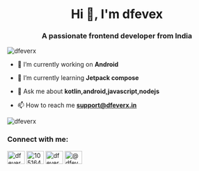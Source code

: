 <h1 align="center">Hi 👋, I'm dfevex</h1>
<h3 align="center">A passionate frontend developer from India</h3>

<p align="left"> <img src="https://komarev.com/ghpvc/?username=dfeverx&label=Profile%20views&color=0e75b6&style=flat" alt="dfeverx" /> </p>



- 🔭 I’m currently working on **Android**

- 🌱 I’m currently learning **Jetpack compose**

- 💬 Ask me about **kotlin,android,javascript,nodejs**

- 📫 How to reach me **support@dfeverx.in**

<p><img  src="https://github-readme-stats.vercel.app/api/top-langs?username=dfeverx&show_icons=true&locale=en&layout=compact" alt="dfeverx" /></p>
<h3 align="left">Connect with me:</h3>
<p align="left">
<a href="https://twitter.com/dfeverx" target="blank"><img align="center" src="https://cdn.jsdelivr.net/npm/simple-icons@3.0.1/icons/twitter.svg" alt="dfeverx" height="30" width="40" /></a>
<a href="https://stackoverflow.com/users/10516463" target="blank"><img align="center" src="https://cdn.jsdelivr.net/npm/simple-icons@3.0.1/icons/stackoverflow.svg" alt="10516463" height="30" width="40" /></a>
<a href="https://instagram.com/dfeverx" target="blank"><img align="center" src="https://cdn.jsdelivr.net/npm/simple-icons@3.0.1/icons/instagram.svg" alt="dfeverx" height="30" width="40" /></a>
<a href="https://medium.com/@dfeverx" target="blank"><img align="center" src="https://cdn.jsdelivr.net/npm/simple-icons@3.0.1/icons/medium.svg" alt="@dfeverx" height="30" width="40" /></a>
</p>
